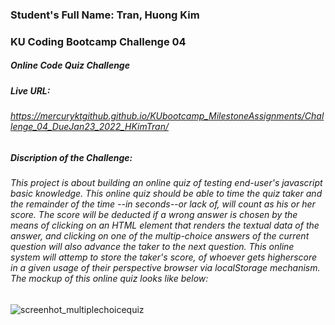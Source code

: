 

### Student's Full Name: Tran, Huong Kim  
### KU Coding Bootcamp Challenge 04
##### Online Code Quiz Challenge 


##### Live URL:  
###### https://mercuryktgithub.github.io/KUbootcamp_MilestoneAssignments/Challenge_04_DueJan23_2022_HKimTran/
##### Discription of the Challenge: 
###### This project is about building an online quiz of testing end-user's javascript basic knowledge. This online quiz should be able to time the quiz taker and the remainder of the time --in seconds--or lack of, will count as his or her score. The score will be deducted if a wrong answer is chosen by the means of clicking on an HTML element that renders the textual data of the answer, and clicking on one of the multip-choice answers of the current question will also advance the taker to the next question. This online system will attemp to store the taker's score, of whoever gets higherscore in a given usage of their perspective browser via localStorage mechanism. The mockup of this online quiz looks like below:
![screenhot_multiplechoicequiz](https://user-images.githubusercontent.com/95730728/150729886-bd5a44af-9b96-47b8-a70d-5521fe9e5add.jpg)

